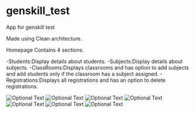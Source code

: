 # genskill_test

App for genskill test

Made using Clean architecture.

Homepage Contains 4 sections.

-Students:Display details about students.
-Subjects:Display details about subjects.
-ClassRooms:Displays classrooms and has option to add subjects and add students only if the classroom has a subject assigned.
-Registrations:Displays all registrations and has an option to delete registrations.

![Optional Text](../master/Screenshots/1.png)
![Optional Text](../master/Screenshots/2.png)
![Optional Text](../master/Screenshots/3.png)
![Optional Text](../master/Screenshots/4.png)
![Optional Text](../master/Screenshots/5.png)
![Optional Text](../master/Screenshots/6.png)
![Optional Text](../master/Screenshots/7.png)